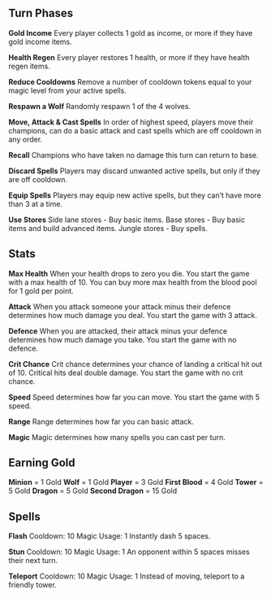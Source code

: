 ## Turn Phases

**Gold Income**
Every player collects 1 gold as income, or more if they have gold income items.

**Health Regen**
Every player restores 1 health, or more if they have health regen items.

**Reduce Cooldowns**
Remove a number of cooldown tokens equal to your magic level from your active spells.

**Respawn a Wolf**
Randomly respawn 1 of the 4 wolves.

**Move, Attack & Cast Spells**
In order of highest speed, players move their champions, can do a basic attack and cast spells which are off cooldown in any order. 

**Recall**
Champions who have taken no damage this turn can return to base.

**Discard Spells**
Players may discard unwanted active spells, but only if they are off cooldown.

**Equip Spells**
Players may equip new active spells, but they can’t have more than 3 at a time.

**Use Stores**
Side lane stores - Buy basic items.
Base stores - Buy basic items and build advanced items.
Jungle stores - Buy spells.

## Stats

**Max Health**
When your health drops to zero you die. You start the game with a max health of 10. You can buy more max health from the blood pool for 1 gold per point.

**Attack**
When you attack someone your attack minus their defence determines how much damage you deal. You start the game with 3 attack.

**Defence**
When you are attacked, their attack minus your defence determines how much damage you take. You start the game with no defence.

**Crit Chance**
Crit chance determines your chance of landing a critical hit out of 10. Critical hits deal double damage. You start the game with no crit chance.

**Speed**
Speed determines how far you can move. You start the game with 5 speed.

**Range**
Range determines how far you can basic attack.

**Magic**
Magic determines how many spells you can cast per turn.

## Earning Gold

**Minion** = 1 Gold
**Wolf** = 1 Gold
**Player** = 3 Gold
**First Blood** = 4 Gold
**Tower** = 5 Gold
**Dragon** = 5 Gold
**Second Dragon** = 15 Gold

## Spells

**Flash**
Cooldown: 10
Magic Usage: 1
Instantly dash 5 spaces.

**Stun**
Cooldown: 10
Magic Usage: 1
An opponent within 5 spaces misses their next turn.

**Teleport**
Cooldown: 10
Magic Usage: 1
Instead of moving, teleport to a friendly tower.





